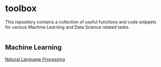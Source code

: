 # toolbox
This repository contains a collection of useful functions and code snippets for various Machine Learning and Data Science related tasks.<br/><br/>
## Machine Learning
[Natural Language Processing](https://github.com/sdWilliam/toolbox/blob/main/natural-language-processing.ipynb)
